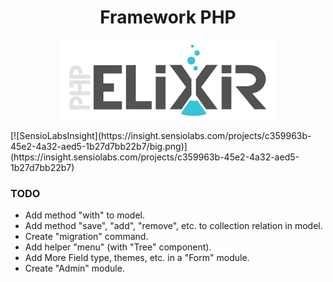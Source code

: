 <h1 align="center">Framework PHP</h1>

<p align="center"><img alt="Framework Peoleo PHP" src="./resources/images/ELIXIR_PHP.jpg"/></p>
[![SensioLabsInsight](https://insight.sensiolabs.com/projects/c359963b-45e2-4a32-aed5-1b27d7bb22b7/big.png)](https://insight.sensiolabs.com/projects/c359963b-45e2-4a32-aed5-1b27d7bb22b7)

### TODO

- Add method "with" to model.
- Add method "save", "add", "remove", etc. to collection relation in model.
- Create "migration" command.
- Add helper "menu" (with "Tree" component).
- Add More Field type, themes, etc. in a "Form" module.
- Create "Admin" module.
